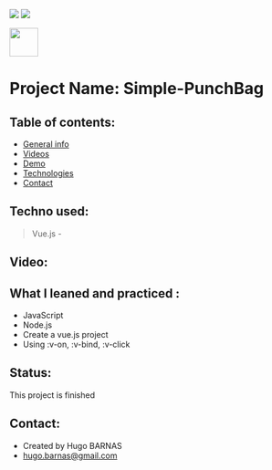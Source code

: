 


![](https://img.shields.io/badge/Vue.js-lightgrey?logo=Vue.js&color=lightgrey)
![](https://img.shields.io/badge/CSS3.js-lightgrey?logo=CSS3.js&color=blu)

<p>
<img src="https://user-images.githubusercontent.com/57058997/96006114-6e39ae80-0e3d-11eb-8519-5edda4aeac1b.png" height="50">
</p>


# Project Name: Simple-PunchBag

## Table of contents:
* [General info](#general-info)
* [Videos](#Videos)
* [Demo](#demo)
* [Technologies](#Technologies)
* [Contact](#contact)

## Techno used:
> Vue.js -

## Video:


## What I leaned and practiced :
* JavaScript
* Node.js
* Create a vue.js project
* Using :v-on, :v-bind, :v-click

 
## Status:
This project is finished

## Contact:
* Created by Hugo BARNAS
* hugo.barnas@gmail.com
